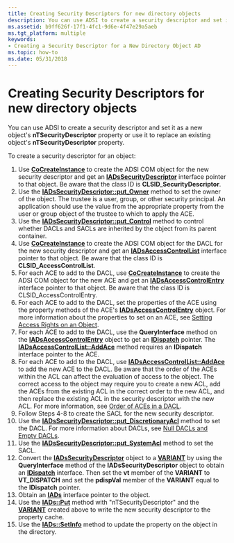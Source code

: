 ```yaml
---
title: Creating Security Descriptors for new directory objects
description: You can use ADSI to create a security descriptor and set it as a new object's nTSecurityDescriptor property or use it to replace an existing object's nTSecurityDescriptor property.
ms.assetid: b9ff626f-17f1-4fc1-9d6e-4f47e29a5aeb
ms.tgt_platform: multiple
keywords:
- Creating a Security Descriptor for a New Directory Object AD
ms.topic: how-to
ms.date: 05/31/2018
---
```


# Creating Security Descriptors for new directory objects

You can use ADSI to create a security descriptor and set it as a new object's **nTSecurityDescriptor** property or use it to replace an existing object's **nTSecurityDescriptor** property.

To create a security descriptor for an object:

1.  Use [**CoCreateInstance**](/windows/win32/api/combaseapi/nf-combaseapi-cocreateinstance) to create the ADSI COM object for the new security descriptor and get an [**IADsSecurityDescriptor**](/windows/desktop/api/iads/nn-iads-iadssecuritydescriptor) interface pointer to that object. Be aware that the class ID is **CLSID\_SecurityDescriptor**.
2.  Use the [**IADsSecurityDescriptor::put\_Owner**](/windows/desktop/ADSI/iadssecuritydescriptor-property-methods) method to set the owner of the object. The trustee is a user, group, or other security principal. An application should use the value from the appropriate property from the user or group object of the trustee to which to apply the ACE.
3.  Use the [**IADsSecurityDescriptor::put\_Control**](/windows/desktop/ADSI/iadssecuritydescriptor-property-methods) method to control whether DACLs and SACLs are inherited by the object from its parent container.
4.  Use [**CoCreateInstance**](/windows/win32/api/combaseapi/nf-combaseapi-cocreateinstance) to create the ADSI COM object for the DACL for the new security descriptor and get an [**IADsAccessControlList**](/windows/desktop/api/iads/nn-iads-iadsaccesscontrollist) interface pointer to that object. Be aware that the class ID is **CLSID\_AccessControlList**.
5.  For each ACE to add to the DACL, use [**CoCreateInstance**](/windows/win32/api/combaseapi/nf-combaseapi-cocreateinstance) to create the ADSI COM object for the new ACE and get an [**IADsAccessControlEntry**](/windows/desktop/api/iads/nn-iads-iadsaccesscontrolentry) interface pointer to that object. Be aware that the class ID is CLSID\_AccessControlEntry.
6.  For each ACE to add to the DACL, set the properties of the ACE using the property methods of the ACE's [**IADsAccessControlEntry**](/windows/desktop/api/iads/nn-iads-iadsaccesscontrolentry) object. For more information about the properties to set on an ACE, see [Setting Access Rights on an Object](setting-access-rights-on-an-object.md).
7.  For each ACE to add to the DACL, use the **QueryInterface** method on the [**IADsAccessControlEntry**](/windows/desktop/api/iads/nn-iads-iadsaccesscontrolentry) object to get an [**IDispatch**](/windows/win32/api/oaidl/nn-oaidl-idispatch) pointer. The [**IADsAccessControlList::AddAce**](/windows/desktop/api/iads/nf-iads-iadsaccesscontrollist-addace) method requires an **IDispatch** interface pointer to the ACE.
8.  For each ACE to add to the DACL, use [**IADsAccessControlList::AddAce**](/windows/desktop/api/iads/nf-iads-iadsaccesscontrollist-addace) to add the new ACE to the DACL. Be aware that the order of the ACEs within the ACL can affect the evaluation of access to the object. The correct access to the object may require you to create a new ACL, add the ACEs from the existing ACL in the correct order to the new ACL, and then replace the existing ACL in the security descriptor with the new ACL. For more information, see [Order of ACEs in a DACL](/windows/desktop/SecAuthZ/order-of-aces-in-a-dacl).
9.  Follow Steps 4-8 to create the SACL for the new security descriptor.
10. Use the [**IADsSecurityDescriptor::put\_DiscretionaryAcl**](/windows/desktop/ADSI/iadssecuritydescriptor-property-methods) method to set the DACL. For more information about DACLs, see [Null DACLs and Empty DACLs](null-dacls-and-empty-dacls.md).
11. Use the [**IADsSecurityDescriptor::put\_SystemAcl**](/windows/desktop/ADSI/iadssecuritydescriptor-property-methods) method to set the SACL.
12. Convert the [**IADsSecurityDescriptor**](/windows/desktop/api/iads/nn-iads-iadssecuritydescriptor) object to a [**VARIANT**](/windows/win32/api/oaidl/ns-oaidl-variant) by using the **QueryInterface** method of the **IADsSecurityDescriptor** object to obtain an [**IDispatch**](/windows/win32/api/oaidl/nn-oaidl-idispatch) interface. Then set the **vt** member of the **VARIANT** to **VT\_DISPATCH** and set the **pdispVal** member of the **VARIANT** equal to the **IDispatch** pointer.
13. Obtain an [**IADs**](/windows/desktop/api/iads/nn-iads-iads) interface pointer to the object.
14. Use the [**IADs::Put**](/windows/desktop/api/iads/nf-iads-iads-put) method with "nTSecurityDescriptor" and the [**VARIANT**](/windows/win32/api/oaidl/ns-oaidl-variant) created above to write the new security descriptor to the property cache.
15. Use the [**IADs::SetInfo**](/windows/desktop/api/iads/nf-iads-iads-setinfo) method to update the property on the object in the directory.

 

 
